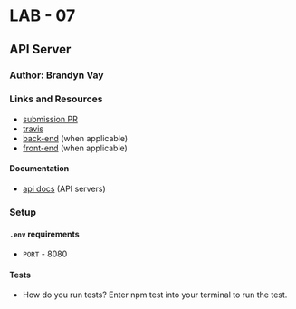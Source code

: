 # LAB - 07

## API Server

### Author: Brandyn Vay

### Links and Resources
* [submission PR](https://github.com/brandyn-vay-401-advanced-javascript/lab-07-api-server/pull/4)
* [travis](https://travis-ci.com/brandyn-vay-401-advanced-javascript/lab-07-api-server)
* [back-end](http://xyz.com) (when applicable)
* [front-end](http://xyz.com) (when applicable)

#### Documentation
* [api docs](http://xyz.com) (API servers)

### Setup
#### `.env` requirements
* `PORT` - 8080
  
#### Tests
* How do you run tests? Enter npm test into your terminal to run the test.
